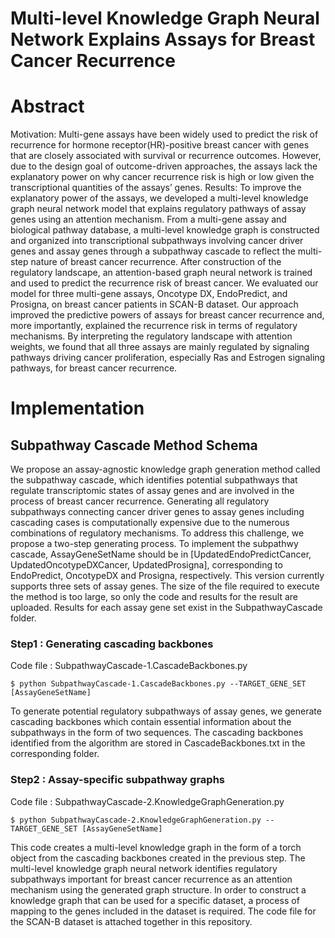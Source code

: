# Multi-level Knowledge Graph Neural Network Explains Assays for Breast Cancer Recurrence

# Abstract
Motivation: Multi-gene assays have been widely used to predict the risk of recurrence for hormone receptor(HR)-positive breast cancer with genes that are closely associated with survival or recurrence outcomes. However, due to the design goal of outcome-driven approaches, the assays lack the explanatory power on why cancer recurrence risk is high or low given the transcriptional quantities of the assays’ genes.
Results: To improve the explanatory power of the assays, we developed a multi-level knowledge graph neural network model that explains regulatory pathways of assay genes using an attention mechanism. From a multi-gene assay and biological pathway database, a multi-level knowledge graph is constructed and organized into transcriptional subpathways involving cancer driver genes and assay genes through a subpathway cascade to reflect the multi-step nature of breast cancer recurrence. After construction of the regulatory landscape, an attention-based graph neural network is trained and used to predict the recurrence risk of breast cancer. We evaluated our model for three multi-gene assays, Oncotype DX, EndoPredict, and Prosigna, on breast cancer patients in SCAN-B dataset. Our approach improved the predictive powers of assays for breast cancer recurrence and, more importantly, explained the recurrence risk in terms of regulatory mechanisms. By interpreting the regulatory landscape with attention weights, we found that all three assays are mainly regulated by signaling pathways driving cancer proliferation, especially Ras and Estrogen signaling pathways, for breast cancer recurrence.

# Implementation
## Subpathway Cascade Method Schema
 
We propose an assay-agnostic knowledge graph generation method called the subpathway cascade, which identifies potential subpathways that regulate transcriptomic states of assay genes and are involved in the process of breast cancer recurrence. Generating all regulatory subpathways connecting cancer driver genes to assay genes including cascading cases is computationally expensive due to the numerous combinations of regulatory mechanisms. To address this challenge, we propose a two-step generating process. To implement the subpathwy cascade, AssayGeneSetName should be in [UpdatedEndoPredictCancer, UpdatedOncotypeDXCancer, UpdatedProsigna], corresponding to EndoPredict, OncotypeDX and Prosigna, respectively. This version currently supports three sets of assay genes. The size of the file required to execute the method is too large, so only the code and results for the result are uploaded. Results for each assay gene set exist in the SubpathwayCascade folder.

### Step1 : Generating cascading backbones
Code file : SubpathwayCascade-1.CascadeBackbones.py
```ShellSession
$ python SubpathwayCascade-1.CascadeBackbones.py --TARGET_GENE_SET [AssayGeneSetName]
```

To generate potential regulatory subpathways of assay genes, we generate cascading backbones which contain essential information about the subpathways in the form of two sequences. The cascading backbones identified from the algorithm are stored in CascadeBackbones.txt in the corresponding folder.

### Step2 : Assay-specific subpathway graphs
Code file : SubpathwayCascade-2.KnowledgeGraphGeneration.py
```ShellSession
$ python SubpathwayCascade-2.KnowledgeGraphGeneration.py --TARGET_GENE_SET [AssayGeneSetName]
```

This code creates a multi-level knowledge graph in the form of a torch object from the cascading backbones created in the previous step. The multi-level knowledge graph neural network identifies regulatory subpathways important for breast cancer recurrence as an attention mechanism using the generated graph structure. In order to construct a knowledge graph that can be used for a specific dataset, a process of mapping to the genes included in the dataset is required. The code file for the SCAN-B dataset is attached together in this repository.
